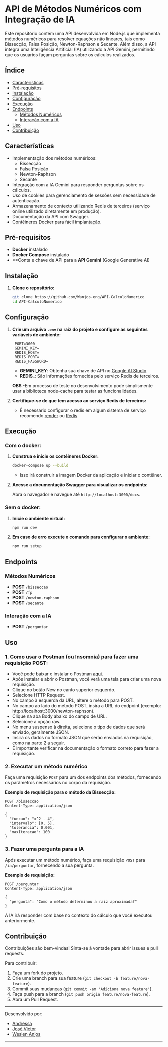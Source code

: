 # API de Métodos Numéricos com Integração de IA

Este repositório contém uma API desenvolvida em Node.js que implementa métodos numéricos para resolver equações não lineares, tais como Bissecção, Falsa Posição, Newton-Raphson e Secante. Além disso, a API integra uma Inteligência Artificial (IA) utilizando a API Gemini, permitindo que os usuários façam perguntas sobre os cálculos realizados.

## Índice

- [Características](#características)
- [Pré-requisitos](#pré-requisitos)
- [Instalação](#instalação)
- [Configuração](#configuração)
- [Execução](#execução)
- [Endpoints](#endpoints)
  - [Métodos Numéricos](#métodos-numéricos)
  - [Interação com a IA](#interação-com-a-ia)
- [Uso](#uso)
- [Contribuição](#contribuição)

## Características

- Implementação dos métodos numéricos:
  - Bissecção
  - Falsa Posição
  - Newton-Raphson
  - Secante
- Integração com a IA Gemini para responder perguntas sobre os cálculos.
- Uso de cookies para gerenciamento de sessões sem necessidade de autenticação.
- Armazenamento de contexto utilizando Redis de terceiros (serviço online utilizado diretamente em produção).
- Documentação da API com Swagger.
- Contêineres Docker para fácil implantação.

## Pré-requisitos

- **Docker** instalado
- **Docker Compose** instalado
- **Conta e chave de API para a **API Gemini** (Google Generative AI)

## Instalação

1. **Clone o repositório:**

   ```bash
   git clone https://github.com/Wanjos-eng/API-CalculoNumerico
   cd API-CalculoNumerico
   ```

## Configuração

1. **Crie um arquivo `.env` na raiz do projeto e configure as seguintes variáveis de ambiente:**

   ```env
    PORT=3000
    GEMINI_KEY=
    REDIS_HOST=
    REDIS_PORT=
    REDIS_PASSWORD=
   ```

   - **GEMINI_KEY**: Obtenha sua chave de API no [Google AI Studio](https://studio.ai.google/).
   - **REDIS_**: São informações fornecida pelo serviço Redis de terceiros.

   **OBS** -Em processo de teste no desenvolvimento pode simplismente usar a biblioteca node-cache para testar as funcionalidades.

2. **Certifique-se de que tem acesso ao serviço Redis de terceiros:**

   - É necessario configurar o redis em algum sistema de serviço recomendo [render](https://dashboard.render.com/) ou [Redis](https://redis.io/)

## Execução

### Com o docker:

1. **Construa e inicie os contêineres Docker:**

   ```bash
   docker-compose up --build
   ```

   - Isso irá construir a imagem Docker da aplicação e iniciar o contêiner.

2. **Acesse a documentação Swagger para visualizar os endpoints:**

   Abra o navegador e navegue até `http://localhost:3000/docs`.

### Sem o docker:

1. **Inicie o ambiente virtual:**

   ```bash
   npm run dev
   ```

2. **Em caso de erro execute o comando para configurar o ambiente:**

   ```bash
   npm run setup
   ```

## Endpoints

### Métodos Numéricos

- **POST** `/bisseccao`
- **POST** `/fp`
- **POST** `/newton-raphson`
- **POST** `/secante`

### Interação com a IA

- **POST** `/perguntar`

## Uso

### 1. Como usar o Postman (ou Insomnia) para fazer uma requisição POST:

- Você pode baixar e instalar o Postman [aqui](https://www.postman.com/downloads/).
- Após instalar e abrir o Postman, você verá uma tela para criar uma nova requisição.
- Clique no botão New no canto superior esquerdo.
- Selecione HTTP Request.
- No campo à esquerda da URL, altere o método para POST.
- No campo ao lado do método POST, insira a URL do endpoint (exemplo: http://localhost:3000/newton-raphson).
- Clique na aba Body abaixo do campo de URL.
- Selecione a opção raw.
- No menu suspenso à direita, selecione o tipo de dados que será enviado, geralmente JSON.
- Insira os dados no formato JSON que serão enviados na requisição, como na parte 2 a seguir.
- É importante verificar na documentação o formato correto para fazer a requisição.

### 2. Executar um método numérico

Faça uma requisição `POST` para um dos endpoints dos métodos, fornecendo os parâmetros necessários no corpo da requisição.

**Exemplo de requisição para o método da Bissecção:**

```http
POST /bisseccao
Content-Type: application/json

{
  "funcao": "x^2 - 4",
  "intervalo": [0, 5],
  "tolerancia": 0.001,
  "maxIteracao": 100
}
```

### 3. Fazer uma pergunta para a IA

Após executar um método numérico, faça uma requisição `POST` para `/ia/perguntar`, fornecendo a sua pergunta.

**Exemplo de requisição:**

```http
POST /perguntar
Content-Type: application/json

{
  "pergunta": "Como o método determinou a raiz aproximada?"
}
```

A IA irá responder com base no contexto do cálculo que você executou anteriormente.


## Contribuição

Contribuições são bem-vindas! Sinta-se à vontade para abrir issues e pull requests.

Para contribuir:

1. Faça um fork do projeto.
2. Crie uma branch para sua feature (`git checkout -b feature/nova-feature`).
3. Commit suas mudanças (`git commit -am 'Adiciona nova feature'`).
4. Faça push para a branch (`git push origin feature/nova-feature`).
5. Abra um Pull Request.

---

Desenvolvido por:

- [Andressa](https://github.com/xndrxssx)
- [José Victor](https://github.com/jvictordev1)
- [Weslen Anjos](https://github.com/Wanjos-eng)

---
